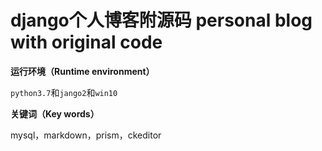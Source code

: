 # django个人博客附源码  personal blog with original code

**运行环境（Runtime environment）**

`python3.7`和`jango2`和`win10`

**关键词（Key words）**

 mysql，markdown，prism，ckeditor


